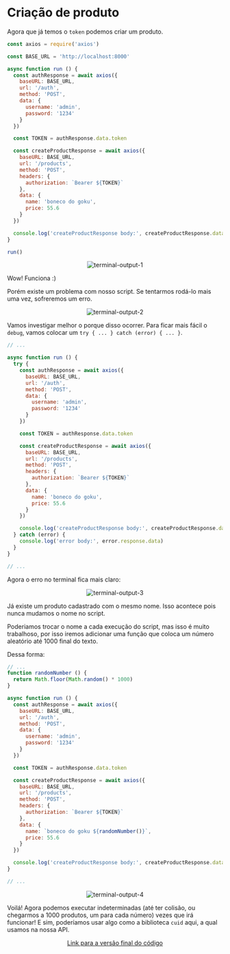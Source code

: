 # Criação de produto

Agora que já temos o `token` podemos criar um produto.

```javascript
const axios = require('axios')

const BASE_URL = 'http://localhost:8000'

async function run () {
  const authResponse = await axios({
    baseURL: BASE_URL,
    url: '/auth',
    method: 'POST',
    data: {
      username: 'admin',
      password: '1234'
    }
  })

  const TOKEN = authResponse.data.token

  const createProductResponse = await axios({
    baseURL: BASE_URL,
    url: '/products',
    method: 'POST',
    headers: {
      authorization: `Bearer ${TOKEN}`
    },
    data: {
      name: 'boneco do goku',
      price: 55.6
    }
  })

  console.log('createProductResponse body:', createProductResponse.data)
}

run()
```

<p align="center">
  <img src="https://user-images.githubusercontent.com/15306309/56465337-ec94cc00-63d1-11e9-916f-6ef27d3dc363.png" alt="terminal-output-1" />
</p>

Wow! Funciona :)

Porém existe um problema com nosso script. Se tentarmos rodá-lo mais uma vez, sofreremos um erro.

<p align="center">
  <img src="https://user-images.githubusercontent.com/15306309/56465384-8eb4b400-63d2-11e9-8fae-28ac9faabf81.png" alt="terminal-output-2" />
</p>

Vamos investigar melhor o porque disso ocorrer. Para ficar mais fácil o `debug`, vamos colocar um `try { ... } catch (error) { ... }`.

```javascript
// ...

async function run () {
  try {
    const authResponse = await axios({
      baseURL: BASE_URL,
      url: '/auth',
      method: 'POST',
      data: {
        username: 'admin',
        password: '1234'
      }
    })

    const TOKEN = authResponse.data.token

    const createProductResponse = await axios({
      baseURL: BASE_URL,
      url: '/products',
      method: 'POST',
      headers: {
        authorization: `Bearer ${TOKEN}`
      },
      data: {
        name: 'boneco do goku',
        price: 55.6
      }
    })

    console.log('createProductResponse body:', createProductResponse.data)
  } catch (error) {
    console.log('error body:', error.response.data)
  }
}

// ...
```

Agora o erro no terminal fica mais claro:

<p align="center">
  <img src="https://user-images.githubusercontent.com/15306309/56465406-e8b57980-63d2-11e9-8290-016487d2c5f0.png" alt="terminal-output-3" />
</p>

Já existe um produto cadastrado com o mesmo nome. Isso acontece pois nunca mudamos o nome no script.

Poderiamos trocar o nome a cada execução do script, mas isso é muito trabalhoso, por isso iremos adicionar uma função que coloca um número aleatório até 1000 final do texto.

Dessa forma:

```javascript
// ...
function randomNumber () {
  return Math.floor(Math.random() * 1000)
}

async function run () {
  const authResponse = await axios({
    baseURL: BASE_URL,
    url: '/auth',
    method: 'POST',
    data: {
      username: 'admin',
      password: '1234'
    }
  })

  const TOKEN = authResponse.data.token

  const createProductResponse = await axios({
    baseURL: BASE_URL,
    url: '/products',
    method: 'POST',
    headers: {
      authorization: `Bearer ${TOKEN}`
    },
    data: {
      name: `boneco do goku ${randomNumber()}`,
      price: 55.6
    }
  })

  console.log('createProductResponse body:', createProductResponse.data)
}

// ...
```

<p align="center">
  <img src="https://user-images.githubusercontent.com/15306309/56465449-c5d79500-63d3-11e9-8ecf-c43b1ebef17a.png" alt="terminal-output-4" />
</p>

Voilá! Agora podemos executar indeterminadas (até ter colisão, ou chegarmos a 1000 produtos, um para cada número) vezes que irá funcionar! E sim, poderíamos usar algo como a biblioteca `cuid` aqui, a qual usamos na nossa API.

<p align="center">
  <a href="https://github.com/otaviopace/livro-desenvolvimento-web-basico/blob/master/request/criacao_produto.js">Link para a versão final do código</a>
</p>
